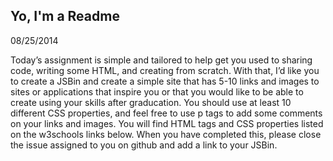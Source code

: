 ## Yo, I'm a Readme

08/25/2014

Today’s assignment is simple and tailored to help get you used to sharing code, writing some HTML, and creating from scratch. With that, I’d like you to create a JSBin and create a simple site that has 5-10 links and images to sites or applications that inspire you or that you would like to be able to create using your skills after graducation. You should use at least 10 different CSS properties, and feel free to use p tags to add some comments on your links and images. You will find HTML tags and CSS properties listed on the w3schools links below. When you have completed this, please close the issue assigned to you on github and add a link to your JSBin.

